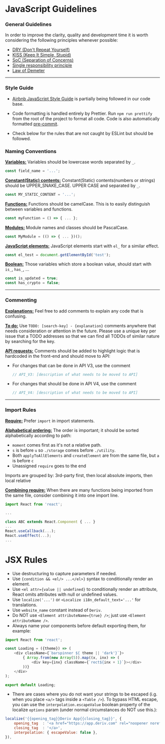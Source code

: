 JavaScript Guidelines
=============

### General Guidelines
In order to improve the clarity, quality and development time it is worth considering the following principles whenever possible:
- [DRY (Don't Repeat Yourself)](https://en.wikipedia.org/wiki/Don't_repeat_yourself)
- [KISS (Keep It Simple, Stupid)](https://en.wikipedia.org/wiki/KISS_principle)
- [SoC (Separation of Concerns)](https://en.wikipedia.org/wiki/Separation_of_concerns)
- [Single responsibility principle](https://en.wikipedia.org/wiki/Single_responsibility_principle)
- [Law of Demeter](https://en.wikipedia.org/wiki/Law_of_Demeter)

---

### Style Guide

- [Airbnb JavaScript Style Guide](https://github.com/airbnb/javascript/blob/master/README.md) is partially being followed in our code base.

- Code formatting is handled entirely by Prettier. Run `npm run prettify` from the root of the project to format all code. Code is also automatically formatted [pre-commit](https://www.atlassian.com/git/tutorials/git-hooks).

- Check below for the rules that are not caught by ESLint but should be followed.

### Naming Conventions

<a id="naming-conventions-variables"></a>
**[Variables:](#naming-conventions-variables)** Variables should be lowercase words separated by `_`.

```JavaScript
const field_name = '...';
```

<a id="naming-conventions-constant-contents"></a>
**[Constant(Static) contents:](#naming-conventions-constant-contents)** Constant(Static) contents(numbers or strings) should be UPPER_SNAKE_CASE. UPPER CASE and separated by `_`.

```JavaScript
const MY_STATIC_CONTENT = '...';
```


<a id="naming-conventions-functions"></a>
**[Functions:](#naming-conventions-functions)** Functions should be camelCase. This is to easily distinguish between variables and functions.
    
```JavaScript
const myFunction = () => { ... };
```

<a id="naming-conventions-modules"></a>
**[Modules:](#naming-conventions-modules)** Module names and classes should be PascalCase.
    
```JavaScript
const MyModule = (() => { ... })();
```

<a id="naming-conventions-javascript-elements"></a>
**[JavaScript elements:](#naming-conventions-javascript-elements)** JavaScript elements start with `el_` for a similar effect.
    
```JavaScript
const el_test = document.getElementById('test');
``` 

<a id="naming-conventions-boolean"></a>
**[Boolean:](#naming-conventions-boolean)** Those variables which store a boolean value, should start with `is_`, `has_`, ...

```JavaScript
const is_updated = true;
const has_crypto = false;
```

---

### Commenting

<a id="commenting-explanations"></a>
**[Explanations:](#commenting-explanations)** Feel free to add comments to explain any code that is confusing.

<a id="commenting-todo"></a>
**[To do:](#commenting-todo)** Use `TODO: [search-key] - {explanation}` comments anywhere that needs consideration or attention in the future. Please use a unique key per issue that a TODO addresses so that we can find all TODOs of similar nature by searching for the key. 

<a id="commenting-api-requests"></a>
**[API requests:](#commenting-api-requests)** Comments should be added to highlight logic that is hardcoded in the front-end and should move to API:

- For changes that can be done in API V3, use the comment 
    
    ```JavaScript
    // API_V3: [description of what needs to be moved to API]
    ```

- For changes that should be done in API V4, use the comment 

    ```JavaScript
    // API_V4: [description of what needs to be moved to API]
    ```

---

### Import Rules

<a id="import-rules-require"></a>
**[Require:](#import-rules-require)** Prefer `import` in import statements.

<a id="import-rules-alphabetical-ordering"></a>
**[Alphabetical ordering:](#import-rules-alphabetical-ordering)** The order is important; it should be sorted alphabetically according to path: 
    
- `moment` comes first as it's not a relative path.
- `s` is before `u` so `./storage` comes before `./utility`.
- Both `applyToAllElements` and `createElement` are from the same file, but `a` is before `c`
- Unassigned `require` goes to the end 

Imports are grouped by: 3rd-party first, then local absolute imports, then local relative

<a id="import-rules-combining-require"></a>
**[Combining require:](#import-rules-combining-require)** When there are many functions being imported from the same file, consider combining it into one import line.

```JavaScript
import React from 'react';

...

class ABC extends React.Component { ... }
...
React.useCallback(...);
React.useEffect(...);
...
```

JSX Rules
=============

- Use destructuring to capture parameters if needed.
- Use `{condition && <el/> ...</el>}` syntax to conditionally render an element.
- Use `<el attr={value || undefined}` to conditionally render an attribute, React omits attributes with null or undefined values.
- Use `localize('...')` or `<Localize i18n_default_text='...'` for translations.
- Use `website_name` constant instead of `Deriv`.
- Do NOT use `<Element attributeName={true} />`; just use `<Element attributeName />`.
- Always name your components before default exporting them, for example:

```JavaScript
import React from 'react';

const Loading = ({theme}) => (
    <div className={`barspinner ${ theme || 'dark'}`}>
        { Array.from(new Array(5)).map((x, inx) => (
            <div key={inx} className={`rect${inx + 1}`}></div>
        ))}
    </div>
);

export default Loading;
```
- There are cases where you do not want your strings to be escaped (i.g. when you place `<a/>` tags inside a `<Table />`). To bypass HTML escape, you can use the `interpolation.escapeValue` boolean property of the localize `options` param (under normal circumstances do NOT use this.):

```JavaScript
localize('{{opening_tag}}Deriv App{{closing_tag}}', {
    opening_tag  : '<a href="https://app.deriv.com" rel="noopener noreferrer" target="_blank" class="link">',
    closing_tag  : '</a>',
    interpolation: { escapeValue: false },
}),
```
